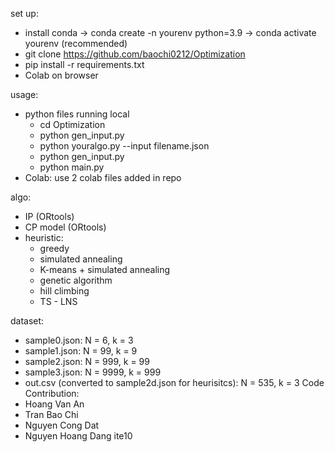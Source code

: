 set up:
  - install conda -> conda create -n yourenv python=3.9 -> conda activate yourenv (recommended)
  - git clone https://github.com/baochi0212/Optimization
  -  pip install -r requirements.txt
  -  Colab on browser 
  
  
  
usage:
- python files running local
  - cd Optimization 
  - python gen_input.py
  - python youralgo.py --input filename.json
  - python gen_input.py
  - python main.py
- Colab: use 2 colab files added in repo

  
  
algo:
  -  IP (ORtools)
  -  CP model (ORtools)
  -  heuristic:
     -  greedy
     -  simulated annealing
     -  K-means + simulated annealing
     -  genetic algorithm
     -  hill climbing
     -  TS - LNS 

dataset:
  - sample0.json: N = 6, k = 3 
  - sample1.json: N = 99, k = 9
  - sample2.json: N = 999, k = 99
  - sample3.json: N = 9999, k = 999
  - out.csv (converted to sample2d.json for heurisitcs): N = 535, k = 3 
Code Contribution:
  - Hoang Van An
  - Tran Bao Chi
  - Nguyen Cong Dat
  - Nguyen Hoang Dang 
ite10
